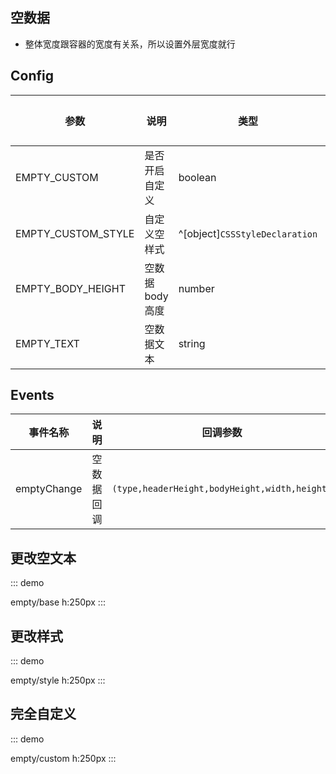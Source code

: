 ## 空数据

-   整体宽度跟容器的宽度有关系，所以设置外层宽度就行

## Config

| 参数               | 说明             | 类型                           | 可选值 | 默认值   |
| ------------------ | ---------------- | ------------------------------ | ------ | -------- |
| EMPTY_CUSTOM       | 是否开启自定义   | boolean                        | —      | false    |
| EMPTY_CUSTOM_STYLE | 自定义空样式     | ^[object]`CSSStyleDeclaration` | —      | {}       |
| EMPTY_BODY_HEIGHT  | 空数据 body 高度 | number                         | —      | 120      |
| EMPTY_TEXT         | 空数据文本       | string                         | —      | 暂无数据 |

## Events

| 事件名称    | 说明       | 回调参数                                      |
| ----------- | ---------- | --------------------------------------------- |
| emptyChange | 空数据回调 | `(type,headerHeight,bodyHeight,width,height)` |

## 更改空文本

::: demo

empty/base
h:250px
:::

## 更改样式

::: demo

empty/style
h:250px
:::

## 完全自定义

::: demo

empty/custom
h:250px
:::

